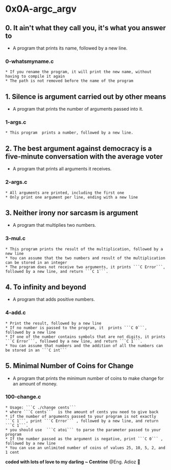 # 0x0A-argc_argv

## 0. It ain't what they call you, it's what you answer to

* A program that prints its name, followed by a new line.

### 0-whatsmyname.c

    * If you rename the program, it will print the new name, without having to compile it again
    * The path is not removed before the name of the program

## 1. Silence is argument carried out by other means

* A program that prints the number of arguments passed into it.

### 1-args.c

    * This program  prints a number, followed by a new line.

## 2. The best argument against democracy is a five-minute conversation with the average voter

* A program that prints all arguments it receives.

### 2-args.c

    * All arguments are printed, including the first one
    * Only print one argument per line, ending with a new line

## 3. Neither irony nor sarcasm is argument

* A program that multiplies two numbers.

### 3-mul.c

    * This program prints the result of the multiplication, followed by a new line
    * You can assume that the two numbers and result of the multiplication can be stored in an integer
    * The program does not receive two arguments, it prints ```C Error```, followed by a new line, and return ```C 1```.

## 4. To infinity and beyond

* A program that adds positive numbers.

### 4-add.c

    * Print the result, followed by a new line
    * If no number is passed to the program, it  prints ```C 0```, followed by a new line
    * If one of the number contains symbols that are not digits, it prints ```C Error```, followed by a new line, and return ```C 1```.
    * You can assume that numbers and the addition of all the numbers can be stored in an ```C int```

## 5. Minimal Number of Coins for Change

* A program that prints the minimum number of coins to make change for an amount of money.

### 100-change.c

    * Usage: ```C ./change cents```
    * where ```C cents```  is the amount of cents you need to give back
    * if the number of arguments passed to your program is not exactly ```C 1```, print ```C Error``` , followed by a new line, and return ```C 1```.
    * you should use  ```C atoi``` to parse the parameter passed to your program
    * If the number passed as the argument is negative, print ```C 0``` , followed by a new line
    * You can use an unlimited number of coins of values 25, 10, 5, 2, and 1 cent

**coded with lots of love to my darling ~ Centrine**
@Eng. Adioz 👻
